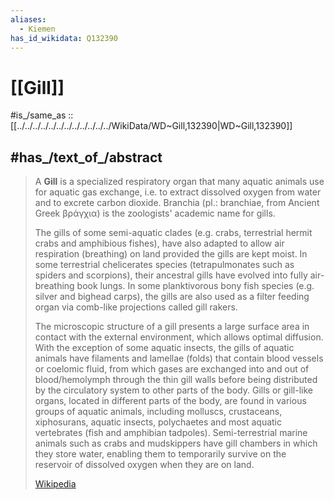 ```yaml
---
aliases:
  - Kiemen
has_id_wikidata: Q132390
---
```


# [[Gill]] 

#is_/same_as :: [[../../../../../../../../../../../../WikiData/WD~Gill,132390|WD~Gill,132390]] 

## #has_/text_of_/abstract 

> A **Gill** is a specialized respiratory organ that many aquatic animals use for aquatic gas exchange, i.e. to extract dissolved oxygen from water and to excrete carbon dioxide. Branchia (pl.: branchiae, from Ancient Greek βράγχια) is the zoologists' academic name for gills.
>
> The gills of some semi-aquatic clades (e.g. crabs, terrestrial hermit crabs and amphibious fishes), have also adapted to allow air respiration (breathing) on land provided the gills are kept moist. In some terrestrial chelicerates species (tetrapulmonates such as spiders and scorpions), their ancestral gills have evolved into fully air-breathing book lungs. In some planktivorous bony fish species (e.g. silver and bighead carps), the gills are also used as a filter feeding organ via comb-like projections called gill rakers.
>
> The microscopic structure of a gill presents a large surface area in contact with the external environment, which allows optimal diffusion. With the exception of some aquatic insects, the gills of aquatic animals have filaments and lamellae (folds) that contain blood vessels or coelomic fluid, from which gases are exchanged into and out of blood/hemolymph through the thin gill walls before being distributed by the circulatory system to other parts of the body. Gills or gill-like organs, located in different parts of the body, are found in various groups of aquatic animals, including molluscs, crustaceans, xiphosurans, aquatic insects, polychaetes and most aquatic vertebrates (fish and amphibian tadpoles). Semi-terrestrial marine animals such as crabs and mudskippers have gill chambers in which they store water, enabling them to temporarily survive on the reservoir of dissolved oxygen when they are on land.
>
> [Wikipedia](https://en.wikipedia.org/wiki/Gill) 

